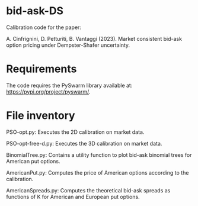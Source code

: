 # bid-ask-DS
Calibration code for the paper:
    
A. Cinfrignini, D. Petturiti, B. Vantaggi (2023). 
Market consistent bid-ask option pricing under Dempster-Shafer uncertainty.

# Requirements
The code requires the PySwarm library available at: https://pypi.org/project/pyswarm/.

# File inventory
PSO-opt.py: Executes the 2D calibration on market data.

PSO-opt-free-d.py: Executes the 3D calibration on market data.

BinomialTree.py: Contains a utility function to plot bid-ask binomial trees for American put options.

AmericanPut.py: Computes the price of American options according to the calibration.

AmericanSpreads.py: Computes the theoretical bid-ask spreads as functions of K for American and European put options.
